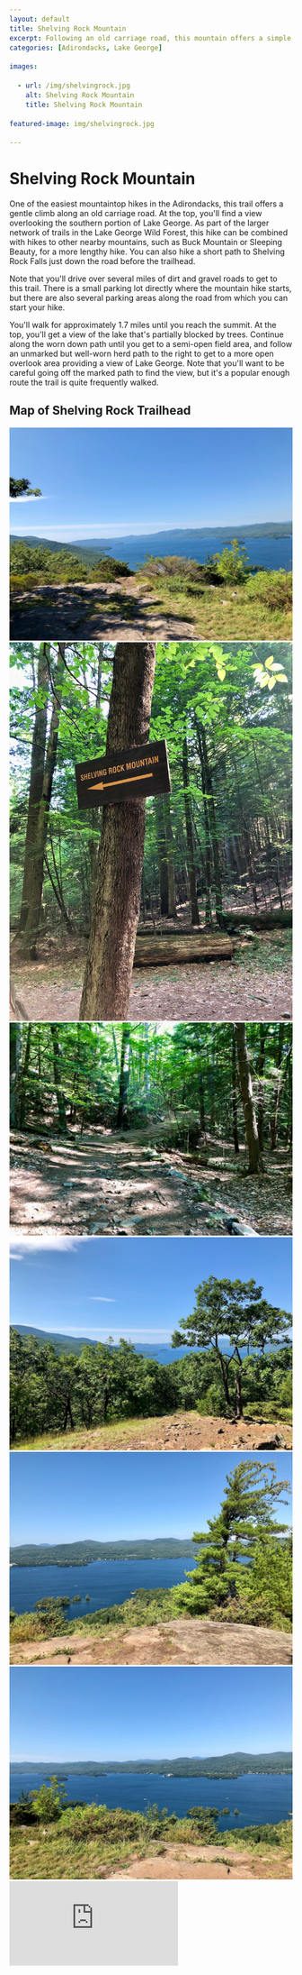 ```yaml
---
layout: default
title: Shelving Rock Mountain 
excerpt: Following an old carriage road, this mountain offers a simple hike for families with a view of Lake George at the top.
categories: [Adirondacks, Lake George]

images:

  - url: /img/shelvingrock.jpg
    alt: Shelving Rock Mountain 
    title: Shelving Rock Mountain 

featured-image: img/shelvingrock.jpg

---
```


<h1>Shelving Rock Mountain</h1>

<p>One of the easiest mountaintop hikes in the Adirondacks, this trail offers a gentle climb along an old carriage road. At the top, you'll find a view overlooking the southern portion of Lake George. As part of the larger network of trails in the Lake George Wild Forest, this hike can be combined with hikes to other nearby mountains, such as Buck Mountain or Sleeping Beauty, for a more lengthy hike. You can also hike a short path to Shelving Rock Falls just down the road before the trailhead.</p>

<p>Note that you'll drive over several miles of dirt and gravel roads to get to this trail. There is a small parking lot directly where the mountain hike starts, but there are also several parking areas along the road from which you can start your hike.</p>

<p>You'll walk for approximately 1.7 miles until you reach the summit. At the top, you'll get a view of the lake that's partially blocked by trees. Continue along the worn down path until you get to a semi-open field area, and follow an unmarked but well-worn herd path to the right to get to a more open overlook area providing a view of Lake George. Note that you'll want to be careful going off the marked path to find the view, but it's a popular enough route the trail is quite frequently walked.</p>

<h2>Map of Shelving Rock Trailhead</h2>

<div class="fotorama" data-nav="thumbs" data-width="100%"
                     data-ratio="800/600"
                     data-min-width="100%"
                     data-max-width="1000"
                     data-min-height="300"
                     data-max-height="100%" >
<img src="/img/shelving-rock/shelvingrock1.jpeg" alt="View from the summit of Shelving Rock Mountain"><br />
<img src="/img/shelving-rock/shelvingrock2.jpeg" alt="Sign at start of hike"><br />
<img src="/img/shelving-rock/shelvingrock3.jpeg" alt="Old carriage road trail"><br />
<img src="/img/shelving-rock/shelvingrock4.jpeg" alt="Summit just past the main trail"><br />
<img src="/img/shelving-rock/shelvingrock5.jpeg" alt="Looking across the lake toward the Sagamore"><br />
<img src="/img/shelving-rock/shelvingrock6.jpeg" alt="Looking south down Lake George"><br />
</div>

<div class="google-maps"><iframe src="https://www.google.com/maps/embed?pb=!1m18!1m12!1m3!1d1445.715898629502!2d-73.59875298180617!3d43.55588490666151!2m3!1f0!2f0!3f0!3m2!1i1024!2i768!4f13.1!3m3!1m2!1s0x89dfe6fa5416b38f%3A0xf3965b1620b8e4d4!2sShelving+Rock+Mountain+Connector+Trail%2C+Fort+Ann%2C+NY+12827!5e0!3m2!1sen!2sus!4v1461523907144" frameborder="0" style="border:0" allowfullscreen></iframe></div>
